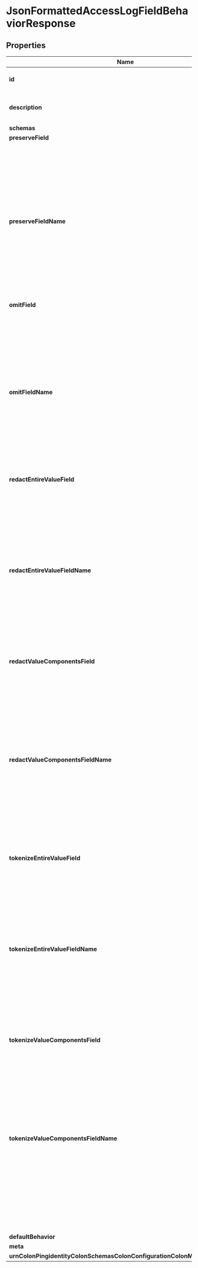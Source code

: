

# JsonFormattedAccessLogFieldBehaviorResponse


## Properties

| Name | Type | Description | Notes |
|------------ | ------------- | ------------- | -------------|
|**id** | **String** | Name of the Log Field Behavior |  |
|**description** | **String** | A description for this Log Field Behavior |  [optional] |
|**schemas** | **List&lt;EnumjsonFormattedAccessLogFieldBehaviorSchemaUrn&gt;** |  |  |
|**preserveField** | **List&lt;EnumlogFieldBehaviorJsonFormattedAccessPreserveFieldProp&gt;** |  |  [optional] |
|**preserveFieldName** | **List&lt;String&gt;** | The names of any custom fields whose values should be preserved. This should generally only be used for fields that are not available through the preserve-field property (for example, custom log fields defined in Server SDK extensions). |  [optional] |
|**omitField** | **List&lt;EnumlogFieldBehaviorJsonFormattedAccessOmitFieldProp&gt;** |  |  [optional] |
|**omitFieldName** | **List&lt;String&gt;** | The names of any custom fields that should be omitted from log messages. This should generally only be used for fields that are not available through the omit-field property (for example, custom log fields defined in Server SDK extensions). |  [optional] |
|**redactEntireValueField** | **List&lt;EnumlogFieldBehaviorJsonFormattedAccessRedactEntireValueFieldProp&gt;** |  |  [optional] |
|**redactEntireValueFieldName** | **List&lt;String&gt;** | The names of any custom fields whose values should be completely redacted. This should generally only be used for fields that are not available through the redact-entire-value-field property (for example, custom log fields defined in Server SDK extensions). |  [optional] |
|**redactValueComponentsField** | **List&lt;EnumlogFieldBehaviorJsonFormattedAccessRedactValueComponentsFieldProp&gt;** |  |  [optional] |
|**redactValueComponentsFieldName** | **List&lt;String&gt;** | The names of any custom fields for which to redact components within the value. This should generally only be used for fields that are not available through the redact-value-components-field property (for example, custom log fields defined in Server SDK extensions). |  [optional] |
|**tokenizeEntireValueField** | **List&lt;EnumlogFieldBehaviorJsonFormattedAccessTokenizeEntireValueFieldProp&gt;** |  |  [optional] |
|**tokenizeEntireValueFieldName** | **List&lt;String&gt;** | The names of any custom fields whose values should be completely tokenized. This should generally only be used for fields that are not available through the tokenize-entire-value-field property (for example, custom log fields defined in Server SDK extensions). |  [optional] |
|**tokenizeValueComponentsField** | **List&lt;EnumlogFieldBehaviorJsonFormattedAccessTokenizeValueComponentsFieldProp&gt;** |  |  [optional] |
|**tokenizeValueComponentsFieldName** | **List&lt;String&gt;** | The names of any custom fields for which to tokenize components within the value. This should generally only be used for fields that are not available through the tokenize-value-components-field property (for example, custom log fields defined in Server SDK extensions). |  [optional] |
|**defaultBehavior** | **EnumlogFieldBehaviorDefaultBehaviorProp** |  |  [optional] |
|**meta** | [**MetaMeta**](MetaMeta.md) |  |  [optional] |
|**urnColonPingidentityColonSchemasColonConfigurationColonMessagesColon20** | [**MetaUrnPingidentitySchemasConfigurationMessages20**](MetaUrnPingidentitySchemasConfigurationMessages20.md) |  |  [optional] |



